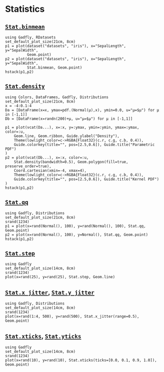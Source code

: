 # Statistics

## [`Stat.binmean`](@ref)

```@example
using Gadfly, RDatasets
set_default_plot_size(21cm, 8cm)
p1 = plot(dataset("datasets", "iris"), x="SepalLength", y="SepalWidth",
          Geom.point)
p2 = plot(dataset("datasets", "iris"), x="SepalLength", y="SepalWidth",
          Stat.binmean, Geom.point)
hstack(p1,p2)
```

## [`Stat.density`](@ref)

```@example
using Colors, DataFrames, Gadfly, Distributions
set_default_plot_size(21cm, 8cm)
x = -4:0.1:4
Da = [DataFrame(x=x, ymax=pdf.(Normal(μ),x), ymin=0.0, u="μ=$μ") for μ in [-1,1]]
Db = [DataFrame(x=randn(200)+μ, u="μ=$μ") for μ in [-1,1]] 

p1 = plot(vcat(Da...), x=:x, y=:ymax, ymin=:ymin, ymax=:ymax, color=:u, 
    Geom.line, Geom.ribbon, Guide.ylabel("Density"),
    Theme(lowlight_color=c->RGBA{Float32}(c.r, c.g, c.b, 0.4)), 
    Guide.colorkey(title="", pos=[2.5,0.6]), Guide.title("Parametric PDF")
)
p2 = plot(vcat(Db...), x=:x, color=:u, 
    Stat.density(bandwidth=0.5), Geom.polygon(fill=true, preserve_order=true),
    Coord.cartesian(xmin=-4, xmax=4),
    Theme(lowlight_color=c->RGBA{Float32}(c.r, c.g, c.b, 0.4)),
    Guide.colorkey(title="", pos=[2.5,0.6]), Guide.title("Kernel PDF")
)
hstack(p1,p2)
```

## [`Stat.qq`](@ref)

```@example
using Gadfly, Distributions
set_default_plot_size(21cm, 8cm)
srand(1234)
p1 = plot(x=rand(Normal(), 100), y=rand(Normal(), 100), Stat.qq, Geom.point)
p2 = plot(x=rand(Normal(), 100), y=Normal(), Stat.qq, Geom.point)
hstack(p1,p2)
```


## [`Stat.step`](@ref)

```@example
using Gadfly
set_default_plot_size(14cm, 8cm)
srand(1234)
plot(x=rand(25), y=rand(25), Stat.step, Geom.line)
```


## [`Stat.x_jitter`](@ref), [`Stat.y_jitter`](@ref)

```@example
using Gadfly, Distributions
set_default_plot_size(14cm, 8cm)
srand(1234)
plot(x=rand(1:4, 500), y=rand(500), Stat.x_jitter(range=0.5), Geom.point)
```


## [`Stat.xticks`](@ref), [`Stat.yticks`](@ref)

```@example
using Gadfly
set_default_plot_size(14cm, 8cm)
srand(1234)
plot(x=rand(10), y=rand(10), Stat.xticks(ticks=[0.0, 0.1, 0.9, 1.0]), Geom.point)
```
